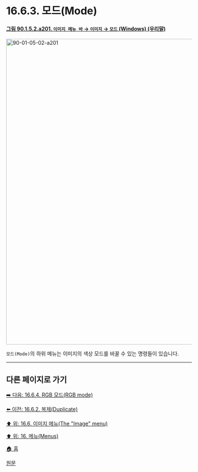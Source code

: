 # 16.6.3. 모드(Mode)

<a id="90-01-05-02-a201"></a>

#### [그림 90.1.5.2.a201. `이미지 메뉴 바` → `이미지` → `모드` (Windows) (우리말)](./90-01-05-02-00-mode.md#90-01-05-02-a201)
<img width="647" height="830" alt="90-01-05-02-a201" src="https://github.com/user-attachments/assets/2f12ccf4-883b-438f-a5da-9c999f60d0a0" />

`모드(Mode)`의 하위 메뉴는 이미지의 색상 모드를 바꿀 수 있는 명령들이 있습니다.

***

## 다른 페이지로 가기

[➡️ 다음: 16.6.4. RGB 모드(RGB mode)](./16-06-04-rgb-mode.md)

[⬅️ 이전: 16.6.2. 복제(Duplicate)](./16-06-02-duplicate.md)

[⬆️ 위: 16.6. 이미지 메뉴(The "Image" menu)](./16-06-00-the-image-menu.md)

[⬆️ 위: 16. 메뉴(Menus)](./16-00-menus.md)

[🏠 홈](./00-home.md)

[원문](https://docs.gimp.org/2.10/ko/gimp-image-mode.html)